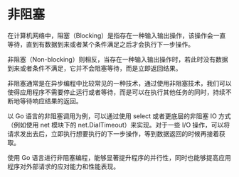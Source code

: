 # 非阻塞
在计算机网络中，阻塞（Blocking）是指存在一种输入输出操作，该操作会一直等待，直到有数据到来或者某个条件满足之后才会执行下一步操作。

非阻塞（Non-blocking）则相反，当存在一种输入输出操作时，若此时没有数据到来或者条件不满足，它并不会阻塞等待，而是立即返回结果。

非阻塞通常是在异步编程中比较常见的一种技术，通过使用非阻塞技术，我们可以使得应用程序不需要停止运行或者等待，而是可以在执行其他任务的同时，持续不断地等待响应结果的返回。

以 Go 语言的非阻塞调用为例，可以通过使用 select 或者更底层的非阻塞 IO 方式（例如使用 net 模块下的 net.DialTimeout）来实现。对于一些 I/O 操作，可以将请求发出去后，立即执行想要执行的下一步操作，等到数据返回的时候再接着获取。

使用 Go 语言进行非阻塞编程，能够显著提升程序的并行性，同时也能够提高应用程序对外部请求的应对能力和性能表现。